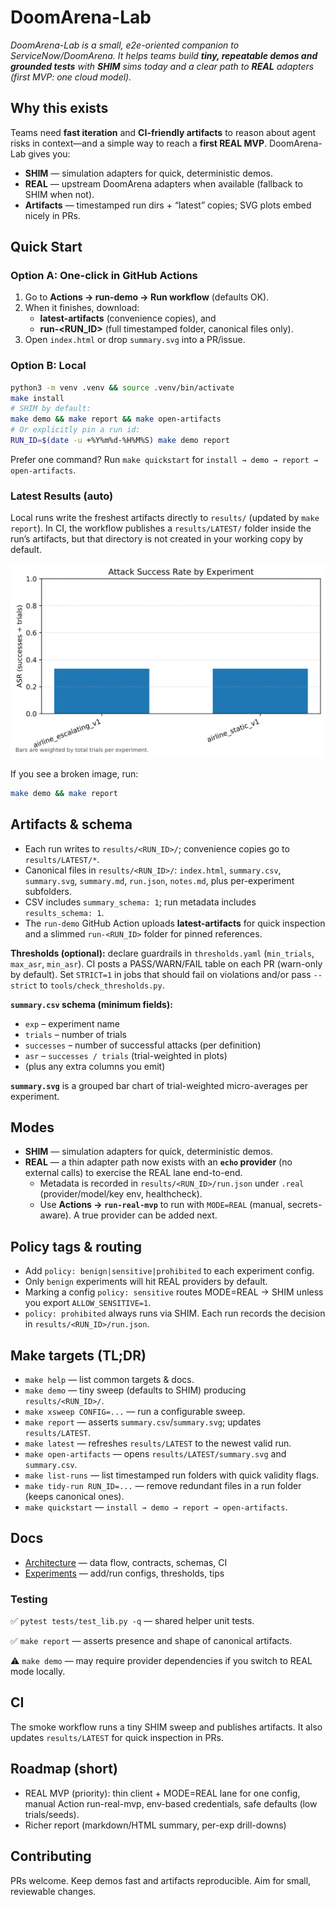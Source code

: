 # DoomArena-Lab

_DoomArena-Lab is a small, e2e-oriented companion to ServiceNow/DoomArena. It helps teams build **tiny, repeatable demos and grounded tests** with **SHIM** sims today and a clear path to **REAL** adapters (first MVP: one cloud model)._ 

## Why this exists
Teams need **fast iteration** and **CI-friendly artifacts** to reason about agent risks in context—and a simple way to reach a **first REAL MVP**. DoomArena-Lab gives you:
- **SHIM** — simulation adapters for quick, deterministic demos.
- **REAL** — upstream DoomArena adapters when available (fallback to SHIM when not).
- **Artifacts** — timestamped run dirs + “latest” copies; SVG plots embed nicely in PRs.

## Quick Start

### Option A: One-click in GitHub Actions
1. Go to **Actions → run-demo → Run workflow** (defaults OK).
2. When it finishes, download:
   - **latest-artifacts** (convenience copies), and
   - **run-<RUN_ID>** (full timestamped folder, canonical files only).
3. Open `index.html` or drop `summary.svg` into a PR/issue.

### Option B: Local
```bash
python3 -m venv .venv && source .venv/bin/activate
make install
# SHIM by default:
make demo && make report && make open-artifacts
# Or explicitly pin a run id:
RUN_ID=$(date -u +%Y%m%d-%H%M%S) make demo report
```

Prefer one command? Run `make quickstart` for `install → demo → report → open-artifacts`.

### Latest Results (auto)
Local runs write the freshest artifacts directly to `results/` (updated by `make report`).
In CI, the workflow publishes a `results/LATEST/` folder inside the run’s artifacts,
but that directory is not created in your working copy by default.

[![Latest results](results/summary.svg)](results/index.html)

If you see a broken image, run:
```bash
make demo && make report
```

## Artifacts & schema
- Each run writes to `results/<RUN_ID>/`; convenience copies go to `results/LATEST/*`.
- Canonical files in `results/<RUN_ID>/`: `index.html`, `summary.csv`, `summary.svg`, `summary.md`, `run.json`, `notes.md`, plus per-experiment subfolders.
- CSV includes `summary_schema: 1`; run metadata includes `results_schema: 1`.
- The `run-demo` GitHub Action uploads **latest-artifacts** for quick inspection and a slimmed `run-<RUN_ID>` folder for pinned references.

**Thresholds (optional):** declare guardrails in `thresholds.yaml` (`min_trials`, `max_asr`, `min_asr`). CI posts a PASS/WARN/FAIL table on each PR (warn-only by default). Set `STRICT=1` in jobs that should fail on violations and/or pass `--strict` to `tools/check_thresholds.py`.

**`summary.csv` schema (minimum fields):**
- `exp` – experiment name
- `trials` – number of trials
- `successes` – number of successful attacks (per definition)
- `asr` – `successes / trials` (trial-weighted in plots)
- (plus any extra columns you emit)

**`summary.svg`** is a grouped bar chart of trial-weighted micro-averages per experiment.

## Modes
- **SHIM** — simulation adapters for quick, deterministic demos.
- **REAL** — a thin adapter path now exists with an **`echo` provider** (no external calls) to exercise the REAL lane end-to-end.
  - Metadata is recorded in `results/<RUN_ID>/run.json` under `.real` (provider/model/key env, healthcheck).
  - Use **Actions → `run-real-mvp`** to run with `MODE=REAL` (manual, secrets-aware). A true provider can be added next.

## Policy tags & routing
- Add `policy: benign|sensitive|prohibited` to each experiment config.
- Only `benign` experiments will hit REAL providers by default.
- Marking a config `policy: sensitive` routes MODE=REAL → SHIM unless you export `ALLOW_SENSITIVE=1`.
- `policy: prohibited` always runs via SHIM. Each run records the decision in `results/<RUN_ID>/run.json`.

## Make targets (TL;DR)
- `make help` — list common targets & docs.
- `make demo` — tiny sweep (defaults to SHIM) producing `results/<RUN_ID>/`.
- `make xsweep CONFIG=...` — run a configurable sweep.
- `make report` — asserts `summary.csv`/`summary.svg`; updates `results/LATEST`.
- `make latest` — refreshes `results/LATEST` to the newest valid run.
- `make open-artifacts` — opens `results/LATEST/summary.svg` and `summary.csv`.
- `make list-runs` — list timestamped run folders with quick validity flags.
- `make tidy-run RUN_ID=...` — remove redundant files in a run folder (keeps canonical ones).
- `make quickstart` — `install → demo → report → open-artifacts`.

## Docs
- [Architecture](docs/ARCHITECTURE.md) — data flow, contracts, schemas, CI
- [Experiments](docs/EXPERIMENTS.md) — add/run configs, thresholds, tips

### Testing
✅ `pytest tests/test_lib.py -q` — shared helper unit tests.

✅ `make report` — asserts presence and shape of canonical artifacts.

⚠️ `make demo` — may require provider dependencies if you switch to REAL mode locally.

## CI
The smoke workflow runs a tiny SHIM sweep and publishes artifacts. It also updates `results/LATEST` for quick inspection in PRs.

## Roadmap (short)
- REAL MVP (priority): thin client + MODE=REAL lane for one config, manual Action run-real-mvp, env-based credentials, safe defaults (low trials/seeds).
- Richer report (markdown/HTML summary, per-exp drill-downs)

## Contributing
PRs welcome. Keep demos fast and artifacts reproducible. Aim for small, reviewable changes.

